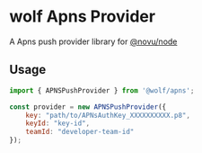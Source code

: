 # wolf Apns Provider

A Apns push provider library for [@novu/node](https://github.com/wolfhq/wolf)

## Usage

```javascript
import { APNSPushProvider } from '@wolf/apns';

const provider = new APNSPushProvider({
    key: "path/to/APNsAuthKey_XXXXXXXXXX.p8",
    keyId: "key-id",
    teamId: "developer-team-id"
});
```
